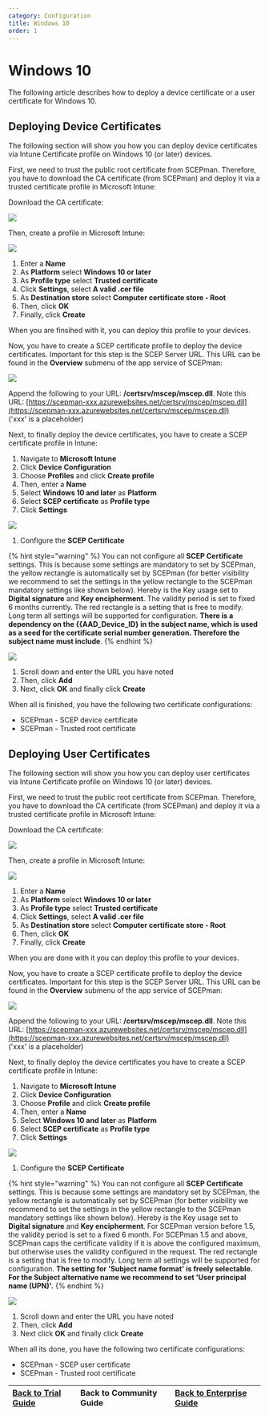 ```yaml
---
category: Configuration
title: Windows 10
order: 1
---
```


# Windows 10

The following article describes how to deploy a device certificate or a user certificate for Windows 10.

## Deploying Device Certificates

The following section will show you how you can deploy device certificates via Intune Certificate profile on Windows 10 \(or later\) devices.

First, we need to trust the public root certificate from SCEPman. Therefore, you have to download the CA certificate \(from SCEPman\) and deploy it via a trusted certificate profile in Microsoft Intune:

Download the CA certificate:

![](../../.gitbook/assets/scepman24%20%281%29%20%287%29%20%288%29%20%288%29%20%288%29%20%285%29.png)

Then, create a profile in Microsoft Intune:

![](../../.gitbook/assets/scepman26.png)

1. Enter a **Name**
2. As **Platform** select **Windows 10 or later**
3. As **Profile type** select **Trusted certificate**
4. Click **Settings**, select **A valid .cer file**
5. As **Destination store** select **Computer certificate store - Root**
6. Then, click **OK**
7. Finally, click **Create**

When you are finsihed with it, you can deploy this profile to your devices.

Now, you have to create a SCEP certificate profile to deploy the device certificates. Important for this step is the SCEP Server URL. This URL can be found in the **Overview** submenu of the app service of SCEPman:

![](../../.gitbook/assets/scepman27%20%282%29%20%281%29%20%282%29.png)

Append the following to your URL: **/certsrv/mscep/mscep.dll**. Note this URL: [https://scepman-xxx.azurewebsites.net/certsrv/mscep/mscep.dll](https://scepman-xxx.azurewebsites.net/certsrv/mscep/mscep.dll)  
\('xxx' is a placeholder\)

Next, to finally deploy the device certificates, you have to create a SCEP certificate profile in Intune:

1. Navigate to **Microsoft Intune**
2. Click **Device Configuration**
3. Choose **Profiles** and click **Create profile**
4. Then, enter a **Name**
5. Select **Windows 10 and later** as **Platform**
6. Select **SCEP certificate** as **Profile type**
7. Click **Settings**

![](../../.gitbook/assets/scepman28.png)

1. Configure the **SCEP Certificate**

{% hint style="warning" %}
You can not configure all **SCEP Certificate** settings. This is because some settings are mandatory to set by SCEPman, the yellow rectangle is automatically set by SCEPman \(for better visibility we recommend to set the settings in the yellow rectangle to the SCEPman mandatory settings like shown below\). Hereby is the Key usage set to **Digital signature** and **Key encipherment**. The validity period is set to fixed 6 months currently. The red rectangle is a setting that is free to modify. Long term all settings will be supported for configuration. **There is a dependency on the {{AAD\_Device\_ID} in the subject name, which is used as a seed for the certificate serial number generation. Therefore the subject name must include**.
{% endhint %}

![](../../.gitbook/assets/scepman29%20%281%29.png)

1. Scroll down and enter the URL you have noted
2. Then, click **Add**
3. Next, click **OK** and finally click **Create**

When all is finished, you have the following two certificate configurations:

* SCEPman - SCEP device certificate
* SCEPman - Trusted root certificate

## Deploying User Certificates

The following section will show you how you can deploy user certificates via Intune Certificate profile on Windows 10 \(or later\) devices.

First, we need to trust the public root certificate from SCEPman. Therefore, you have to download the CA certificate \(from SCEPman\) and deploy it via a trusted certificate profile in Microsoft Intune:

Download the CA certificate:

![](../../.gitbook/assets/scepman24%20%281%29%20%287%29%20%288%29%20%288%29%20%288%29%20%282%29.png)

Then, create a profile in Microsoft Intune:

![](../../.gitbook/assets/scepman26%20%281%29.png)

1. Enter a **Name**
2. As **Platform** select **Windows 10 or later**
3. As **Profile type** select **Trusted certificate**
4. Click **Settings**, select **A valid .cer file**
5. As **Destination store** select **Computer certificate store - Root**
6. Then, click **OK**
7. Finally, click **Create**

When you are done with it you can deploy this profile to your devices.

Now, you have to create a SCEP certificate profile to deploy the device certificates. Important for this step is the SCEP Server URL. This URL can be found in the **Overview** submenu of the app service of SCEPman:

![](../../.gitbook/assets/scepman27%20%282%29%20%281%29%20%286%29.png)

Append the following to your URL: **/certsrv/mscep/mscep.dll**. Note this URL: [https://scepman-xxx.azurewebsites.net/certsrv/mscep/mscep.dll](https://scepman-xxx.azurewebsites.net/certsrv/mscep/mscep.dll)  
\('xxx' is a placeholder\)

Next, to finally deploy the device certificates you have to create a SCEP certificate profile in Intune:

1. Navigate to **Microsoft Intune**
2. Click **Device Configuration**
3. Choose **Profile** and click **Create profile**
4. Then, enter a **Name**
5. Select **Windows 10 and later** as **Platform**
6. Select **SCEP certificate** as **Profile type**
7. Click **Settings**

![](../../.gitbook/assets/scepman_user_w10_1%20%281%29.png)

1. Configure the **SCEP Certificate**

{% hint style="warning" %}
You can not configure all **SCEP Certificate** settings. This is because some settings are mandatory set by SCEPman, the yellow rectangle is automatically set by SCEPman \(for better visibility we recommend to set the settings in the yellow rectangle to the SCEPman mandatory settings like shown below\). Hereby is the Key usage set to **Digital signature** and **Key encipherment**. For SCEPman version before 1.5, the validity period is set to a fixed 6 month. For SCEPman 1.5 and above, SCEPman caps the certificate validity if it is above the configured maximum, but otherwise uses the validity configured in the request. The red rectangle is a setting that is free to modify. Long term all settings will be supported for configuration. **The setting for 'Subject name format' is freely selectable. For the Subject alternative name we recommend to set 'User principal name \(UPN\)'.**
{% endhint %}

![](../../.gitbook/assets/scepman_user_w10_2%20%281%29%20%281%29.png)

1. Scroll down and enter the URL you have noted
2. Then, click **Add**
3. Next click **OK** and finally click **Create**

When all its done, you have the following two certificate configurations:

* SCEPman - SCEP user certificate
* SCEPman - Trusted root certificate

| ​[Back to Trial Guide​](../../getting-started/trial-guide.md#step-4-configure-intune-deployment-profiles) | Back to Community Guide | ​[Back to Enterprise Guide​](../../getting-started/enterprise-guide.md#step-10-configure-intune-deployment-profiles) |
| :--- | :--- | :--- |



